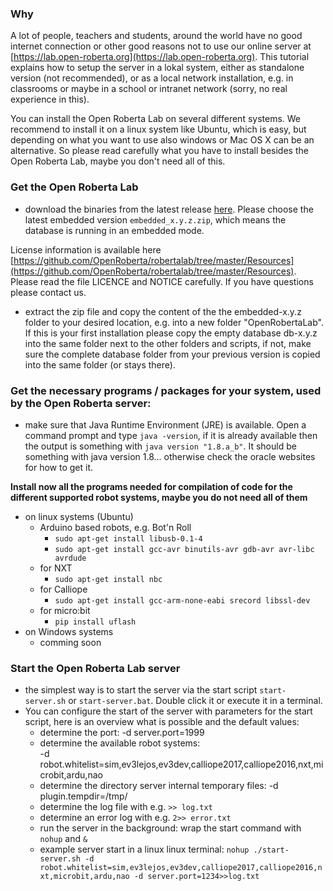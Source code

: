 ### Why
A lot of people, teachers and students, around the world have no good internet connection or other good reasons not to use our online server at [https://lab.open-roberta.org](https://lab.open-roberta.org). This tutorial explains how to setup the server in a lokal system, either as standalone version (not recommended), or as a local network installation, e.g. in classrooms or maybe in a school or intranet network (sorry, no real experience in this).

You can install the Open Roberta Lab on several different systems. We recommend to install it on a linux system like Ubuntu, which is easy, but depending on what you want to use also windows or Mac OS X can be an alternative. So please read carefully what you have to install besides the Open Roberta Lab, maybe you don't need all of this.

### Get the Open Roberta Lab
* download the binaries from the latest release [here](https://github.com/OpenRoberta/robertalab/releases). Please choose the latest embedded version `embedded_x.y.z.zip`, which means the database is running in an embedded mode.  

License information is available here [https://github.com/OpenRoberta/robertalab/tree/master/Resources](https://github.com/OpenRoberta/robertalab/tree/master/Resources). Please read the file LICENCE and NOTICE carefully. If you have questions please contact us.

* extract the zip file and copy the content of the the embedded-x.y.z folder to your desired location, e.g. into a new folder "OpenRobertaLab". If this is your first installation please copy the empty database db-x.y.z into the same folder next to the other folders and scripts, if not, make sure the complete database folder from your previous version is copied into the same folder (or stays there).

### Get the necessary programs / packages for your system, used by the Open Roberta server:
* make sure that Java Runtime Environment (JRE) is available. Open a command prompt and type `java -version`, if it is already available then the output is something with `java version "1.8.a_b"`. It should be something with java version 1.8... otherwise check the oracle websites for how to get it.

**Install now all the programs needed for compilation of code for the different supported robot systems, maybe you do not need all of them**
* on linux systems (Ubuntu)
  * Arduino based robots, e.g. Bot'n Roll
    * `sudo apt-get install libusb-0.1-4`
    * `sudo apt-get install gcc-avr binutils-avr gdb-avr avr-libc avrdude`
  * for NXT
    * `sudo apt-get install nbc`
  * for Calliope
    * `sudo apt-get install gcc-arm-none-eabi srecord libssl-dev`
  * for micro:bit
    * `pip install uflash`  
* on Windows systems
  * comming soon

### Start the Open Roberta Lab server
* the simplest way is to start the server via the start script `start-server.sh` or `start-server.bat`. Double click it or execute it in a terminal.
* You can configure the start of the server with parameters for the start script, here is an overview what is possible and the default values:
  * determine the port: -d server.port=1999
  * determine the available robot systems:  
    -d robot.whitelist=sim,ev3lejos,ev3dev,calliope2017,calliope2016,nxt,microbit,ardu,nao
  * determine the directory server internal temporary files: -d plugin.tempdir=/tmp/
  * determine the log file with e.g. `>> log.txt`
  * determine an error log with e.g. `2>> error.txt`
  * run the server in the background: wrap the start command with `nohup` and `&`
  * example server start in a linux linux terminal: `nohup ./start-server.sh -d robot.whitelist=sim,ev3lejos,ev3dev,calliope2017,calliope2016,nxt,microbit,ardu,nao -d server.port=1234>>log.txt`

  
